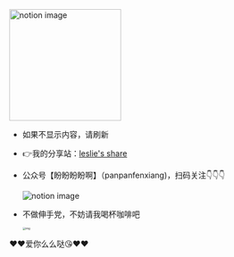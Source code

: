 

<img align=center src="https://www.notion.so/image/https%3A%2F%2Fs3-us-west-2.amazonaws.com%2Fsecure.notion-static.com%2Fab822b57-9cd0-4d38-b252-765aae77cbb3%2Falist.bcb68ba0.png?table=block&id=63e24f9e-14a2-406d-bdab-4a8c528208c0&cache=v2" alt="notion image" width="200" height="200" />

- 如果不显示内容，请刷新

- 👉我的分享站：[leslie's share](https://lesliemm.xyz)

- 公众号【盼盼盼盼啊】（panpanfenxiang)，扫码关注👇👇👇

  ![notion image](https://www.notion.so/image/https%3A%2F%2Fs3-us-west-2.amazonaws.com%2Fsecure.notion-static.com%2Fd8e14283-fabb-4a87-89b4-43217e3f63cc%2Fqrcode_for_gh_7b82f9e8a7fe_258.jpg?table=block&id=fb5cd27b-c135-4a78-93d3-796ed2297ee2&cache=v2)

  

- 不做伸手党，不妨请我喝杯咖啡吧

  <img align= center src="https://cdn.u1.huluxia.com/g4/M02/F3/05/rBAAdmGKCMeADHhdAAda42p1H9A854.png" alt="img" style="zoom:33%;" />

♥♥爱你么么哒😘♥♥

